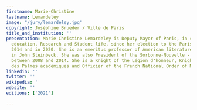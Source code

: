 ```yaml
---
firstname: Marie-Christine
lastname: Lemardeley
image: "/jury/lemardeley.jpg"
copyright: Joséphine Brueder / Ville de Paris
title_and_institution: ''
presentation: Marie Christine Lemardeley is Deputy Mayor of Paris, in charge of Higher
  education, Research and Student life, since her election to the Paris Council in
  2014 and in 2020. She is an emeritus professor of American literature, specialising
  in John Steinbeck. She was also President of the Sorbonne-Nouvelle - Paris 3 University
  between 2008 and 2014. She is a Knight of the Légion d'honneur, Knight of the Ordre
  des Palmes académiques and Officier of the French National Order of Merit.
linkedin: ''
twitter: ''
wikipedia: ''
website: ''
editions: ['2021']

---
```

